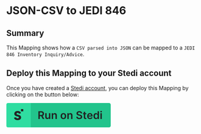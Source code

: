 # JSON-CSV to JEDI 846

## Summary

This Mapping shows how a `CSV parsed into JSON` can be mapped to a `JEDI 846 Inventory Inquiry/Advice`. 

## Deploy this Mapping to your Stedi account

Once you have created a [Stedi account](https://terminal.stedi.com/sign-up?email=), you can deploy this Mapping by clicking on the button below:

[![Run on Stedi](./../RunOnStedi.svg)](https://stedi.com/app/mappings/import?mapping=https://raw.githubusercontent.com/Stedi/starter-kit/main/mappings-examples/json-csv-to-jedi-846/mapping.json&referrer=starter-kit&source_json=https://raw.githubusercontent.com/Stedi/starter-kit/main/mappings-examples/json-csv-to-jedi-846/json-csv.json&target_json=https://raw.githubusercontent.com/Stedi/starter-kit/main/mappings-examples/json-csv-to-jedi-846/jedi-846.json)
